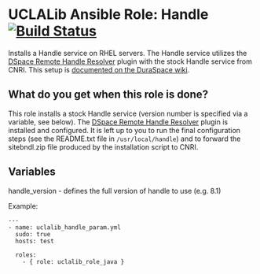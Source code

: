 # UCLALib Ansible Role: Handle [![Build Status](https://travis-ci.org/UCLALibrary/uclalib_role_handle.svg?branch=master)](https://travis-ci.org/UCLALibrary/uclalib_role_handle)

Installs a Handle service on RHEL servers. The Handle service utilizes the [DSpace Remote Handle Resolver](https://github.com/DSpace/Remote-Handle-Resolver) plugin with the stock Handle service from CNRI. This setup is [documented on the DuraSpace wiki](https://wiki.duraspace.org/display/~pbecker/MultiRemoteDSpaceRepositoryHandlePlugin).

## What do you get when this role is done?

This role installs a stock Handle service (version number is specified via a variable, see below). The [DSpace Remote Handle Resolver](https://github.com/DSpace/Remote-Handle-Resolver) plugin is installed and configured. It is left up to you to run the final configuration steps (see the README.txt file in ```/usr/local/handle```) and to forward the sitebndl.zip file produced by the installation script to CNRI.

## Variables

  handle_version - defines the full version of handle to use (e.g. 8.1)

  Example:
  ```
  ---
  - name: uclalib_handle_param.yml
    sudo: true
    hosts: test

    roles:
      - { role: uclalib_role_java }
  ```
